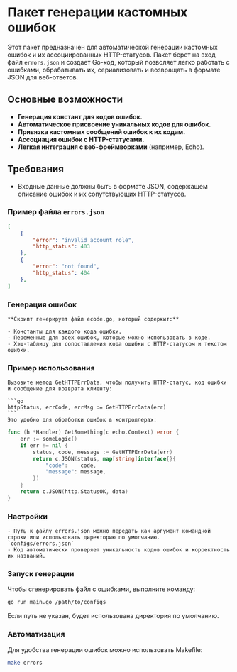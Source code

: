 # Пакет генерации кастомных ошибок

Этот пакет предназначен для автоматической генерации кастомных ошибок и их ассоциированных HTTP-статусов. Пакет берет на вход файл `errors.json` и создает Go-код, который позволяет легко работать с ошибками, обрабатывать их, сериализовать и возвращать в формате JSON для веб-ответов.

## Основные возможности

- **Генерация констант для кодов ошибок.**
- **Автоматическое присвоение уникальных кодов для ошибок.**
- **Привязка кастомных сообщений ошибок к их кодам.**
- **Ассоциация ошибок с HTTP-статусами.**
- **Легкая интеграция с веб-фреймворками** (например, Echo).

## Требования

- Входные данные должны быть в формате JSON, содержащем описание ошибок и их сопутствующих HTTP-статусов.

### Пример файла `errors.json`

```json
[
    {
        "error": "invalid account role",
        "http_status": 403
    },
    {
        "error": "not found",
        "http_status": 404
    },
]
```

### Генерация ошибок

    **Скрипт генерирует файл ecode.go, который содержит:**

    - Константы для каждого кода ошибки.
    - Переменные для всех ошибок, которые можно использовать в коде.
    - Хэш-таблицу для сопоставления кода ошибки с HTTP-статусом и текстом ошибки.

### Пример использования

    Вызовите метод GetHTTPErrData, чтобы получить HTTP-статус, код ошибки и сообщение для возврата клиенту:

    ```go
    httpStatus, errCode, errMsg := GetHTTPErrData(err)
    ```
    Это удобно для обработки ошибок в контроллерах:
```go
func (h *Handler) GetSomething(c echo.Context) error {
    err := someLogic()
    if err != nil {
        status, code, message := GetHTTPErrData(err)
        return c.JSON(status, map[string]interface{}{
            "code":    code,
            "message": message,
        })
    }
    return c.JSON(http.StatusOK, data)
}
```

### Настройки

    - Путь к файлу errors.json можно передать как аргумент командной строки или использовать директорию по умолчанию.
    `configs/errors.json`
    - Код автоматически проверяет уникальность кодов ошибок и корректность их названий.

### Запуск генерации

Чтобы сгенерировать файл с ошибками, выполните команду:

```bash
go run main.go /path/to/configs
```
Если путь не указан, будет использована директория по умолчанию.

### Автоматизация

Для удобства генерации ошибок можно использовать Makefile:

```bash
make errors
```
